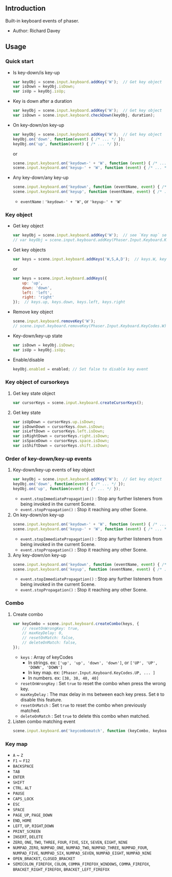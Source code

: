 ## Introduction

Built-in keyboard events of phaser.

- Author: Richard Davey

## Usage

### Quick start

- Is key-down/is key-up
    ```javascript
    var keyObj = scene.input.keyboard.addKey('W');  // Get key object
    var isDown = keyObj.isDown;
    var isUp = keyObj.isUp;
    ```
- Key is down after a duration
    ```javascript
    var keyObj = scene.input.keyboard.addKey('W');  // Get key object
    var isDown = scene.input.keyboard.checkDown(keyObj, duration);
    ```
- On key-down/on key-up
    ```javascript
    var keyObj = scene.input.keyboard.addKey('W');  // Get key object
    keyObj.on('down', function(event) { /* ... */ });
    keyObj.on('up', function(event) { /* ... */ });
    ```
    or
    ```javascript
    scene.input.keyboard.on('keydown-' + 'W', function (event) { /* ... */ });
    scene.input.keyboard.on('keyup-' + 'W', function (event) { /* ... */ });
    ```
- Any key-down/any key-up
    ```javascript
    scene.input.keyboard.on('keydown', function (eventName, event) { /* ... */ });
    scene.input.keyboard.on('keyup', function (eventName, event) { /* ... */ });
    ```
    - `eventName` : `'keydown-' + 'W'`, or `'keyup-' + 'W'`

### Key object

- Get key object
    ```javascript
    var keyObj = scene.input.keyboard.addKey('W');  // see `Key map` section
    // var keyObj = scene.input.keyboard.addKey(Phaser.Input.Keyboard.KeyCodes.W);
    ```
- Get key objects
    ```javascript
    var keys = scene.input.keyboard.addKeys('W,S,A,D');  // keys.W, keys.S, keys.A, keys.D
    ```
    or
    ```javascript
    var keys = scene.input.keyboard.addKeys({
        up: 'up',
        down: 'down',
        left: 'left',
        right: 'right'
    });  // keys.up, keys.down, keys.left, keys.right
    ```
- Remove key object
    ```javascript
    scene.input.keyboard.removeKey('W');
    // scene.input.keyboard.removeKey(Phaser.Input.Keyboard.KeyCodes.W);
    ```
- Key-down/key-up state
    ```javascript
    var isDown = keyObj.isDown;
    var isUp = keyObj.isUp;
    ```
- Enable/disable
    ```javascript
    keyObj.enabled = enabled; // Set false to disable key event
    ```

### Key object of cursorkeys

1. Get key state object
    ```javascript
    var cursorKeys = scene.input.keyboard.createCursorKeys();
    ```
1. Get key state
    ```javascript
    var isUpDown = cursorKeys.up.isDown;
    var isDownDown = cursorKeys.down.isDown;
    var isLeftDown = cursorKeys.left.isDown;
    var isRightDown = cursorKeys.right.isDown;
    var isSpaceDown = cursorKeys.space.isDown;
    var isShiftDown = cursorKeys.shift.isDown;
    ```

### Order of key-down/key-up events

1. Key-down/key-up events of key object
    ```javascript
    var keyObj = scene.input.keyboard.addKey('W');  // Get key object
    keyObj.on('down', function(event) { /* ... */ });
    keyObj.on('up', function(event) { /* ... */ });
    ```
    - `event.stopImmediatePropagation()` : Stop any further listeners from being invoked in the current Scene.
    - `event.stopPropagation()` : Stop it reaching any other Scene.
1. On key-down/on key-up
    ```javascript
    scene.input.keyboard.on('keydown-' + 'W', function (event) { /* ... */ });
    scene.input.keyboard.on('keyup-' + 'W', function (event) { /* ... */ });
    ```
    - `event.stopImmediatePropagation()` : Stop any further listeners from being invoked in the current Scene.
    - `event.stopPropagation()` : Stop it reaching any other Scene.    
1. Any key-down/on key-up
    ```javascript
    scene.input.keyboard.on('keydown', function (eventName, event) { /* ... */ });
    scene.input.keyboard.on('keyup', function (eventName, event) { /* ... */ });
    ```
    - `event.stopImmediatePropagation()` : Stop any further listeners from being invoked in the current Scene.
    - `event.stopPropagation()` : Stop it reaching any other Scene.

### Combo

1. Create combo
    ```javascript
    var keyCombo = scene.input.keyboard.createCombo(keys, {
        // resetOnWrongKey: true,
        // maxKeyDelay: 0,
        // resetOnMatch: false,
        // deleteOnMatch: false,
    });
    ```
    - `keys` : Array of keyCodes
        - In strings. ex: `['up', 'up', 'down', 'down']`, or `['UP', 'UP', 'DOWN', 'DOWN']`
        - In key map. ex: `[Phaser.Input.Keyboard.KeyCodes.UP, ... ]`
        - In numbers. ex: `[38, 38, 40, 40]`
    - `resetOnWrongKey` : Set `true` to reset the combo when press the wrong key.
    - `maxKeyDelay` : The max delay in ms between each key press. Set `0` to disable this feature.
    - `resetOnMatch` : Set `true` to reset the combo when previously matched.
    - `deleteOnMatch` : Set `true` to delete this combo when matched.
1. Listen combo matching event
    ```javascript
    scene.input.keyboard.on('keycombomatch', function (keyCombo, keyboardEvent) { /* ... */ });
    ```

### Key map

- `A` ~ `Z`
- `F1` ~ `F12`
- `BACKSPACE`
- `TAB`
- `ENTER`
- `SHIFT`
- `CTRL`. `ALT`
- `PAUSE`
- `CAPS_LOCK`
- `ESC`
- `SPACE`
- `PAGE_UP`, `PAGE_DOWN`
- `END`, `HOME`
- `LEFT`, `UP`, `RIGHT`,`DOWN`
- `PRINT_SCREEN`
- `INSERT`, `DELETE`
- `ZERO`, `ONE`, `TWO`, `THREE`, `FOUR`, `FIVE`, `SIX`, `SEVEN`, `EIGHT`, `NINE`
- `NUMPAD_ZERO`, `NUMPAD_ONE`, `NUMPAD_TWO`, `NUMPAD_THREE`, `NUMPAD_FOUR`, `NUMPAD_FIVE`, `NUMPAD_SIX`, `NUMPAD_SEVEN`, `NUMPAD_EIGHT`, `NUMPAD_NINE`
- `OPEN_BRACKET`, `CLOSED_BRACKET`
- `SEMICOLON_FIREFOX`, `COLON`, `COMMA_FIREFOX_WINDOWS`, `COMMA_FIREFOX`, `BRACKET_RIGHT_FIREFOX`, `BRACKET_LEFT_FIREFOX`
